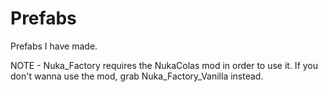 # Prefabs

Prefabs I have made.

NOTE - Nuka_Factory requires the NukaColas mod in order to use it. If you don't wanna use the mod, grab Nuka_Factory_Vanilla instead.
